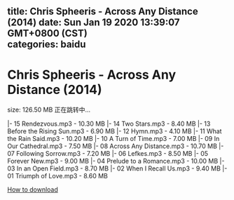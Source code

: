 
title: Chris Spheeris - Across Any Distance (2014)
date: Sun Jan 19 2020 13:39:07 GMT+0800 (CST)    
categories: baidu
---

# Chris Spheeris - Across Any Distance (2014)
size: 126.50 MB
 正在跳转中...
 
|- 15 Rendezvous.mp3 - 10.30 MB
|- 14 Two Stars.mp3 - 8.40 MB
|- 13 Before the Rising Sun.mp3 - 6.90 MB
|- 12 Hymn.mp3 - 4.10 MB
|- 11 What the Rain Said.mp3 - 10.20 MB
|- 10 A Turn of Time.mp3 - 7.00 MB
|- 09 In Our Cathedral.mp3 - 7.50 MB
|- 08 Across Any Distance.mp3 - 10.70 MB
|- 07 Following Sorrow.mp3 - 7.20 MB
|- 06 Lefkes.mp3 - 8.50 MB
|- 05 Forever New.mp3 - 9.00 MB
|- 04 Prelude to a Romance.mp3 - 10.00 MB
|- 03 In an Open Field.mp3 - 8.70 MB
|- 02 When I Recall Us.mp3 - 9.40 MB
|- 01 Triumph of Love.mp3 - 8.60 MB

[How to download](https://bpcam.bemobtrk.com/go/2ceec3aa-1ca2-46d6-b9ff-aaa5c184517c?jno=2550)